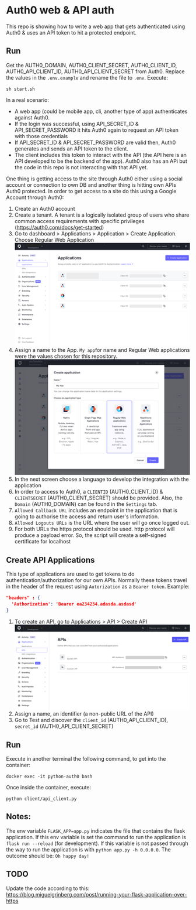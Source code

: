 # Auth0 web & API auth 
 
This repo is showing how to write a web app that gets authenticated using Auth0 & uses an API token to hit a protected endpoint.

## Run
Get the AUTH0_DOMAIN, AUTH0_CLIENT_SECRET, AUTH0_CLIENT_ID, AUTH0_API_CLIENT_ID, AUTH0_API_CLIENT_SECRET from Auth0. Replace the values in the `.env.example` and rename the file to `.env`. Execute:
```shell
sh start.sh
```
In a real scenario:
- A web app (could be mobile app, cli, another type of app) authenticates against Auth0.
- If the login was successful, using API_SECRET_ID & API_SECRET_PASSWORD it hits Auth0 again to request an API token with those credentials
- If API_SECRET_ID & API_SECRET_PASSWORD are valid then, Auth0 generates and sends an API token to the client.
- The client includes this token to interact with the API (the API here is an API developed to be the backend of the app). Auth0 also has an APi but the code in this repo is not interacting with that API yet.

One thing is getting access to the site through Auth0 either using a social account or connection to own DB  and another thing is hitting own APIs Auth0 protected.
In order to get access to a site do this using a Google Account through Auth0:

1. Create an Auth0 account
2. Create a tenant. A tenant is a logically isolated group of users who share common access requirements with specific privileges (https://auth0.com/docs/get-started)
3. Go to dashboard > Applications > Application > Create Application. Choose Regular Web Application
![Applications in Auth0 menu](images/menu.png)
4. Assign a name to the App. `My app`for name and Regular Web applications were the values chosen for this repository. 
![Applications in Auth0 menu](images/create_app.png)
5. In the next screen choose a language to develop the integration with the application
6. In order to access to Auth0, a `CLIENTID` (AUTH0_CLIENT_ID) & `CLIENTSECRET` (AUTH0_CLIENT_SECRET) should be provided. Also, the `Domain` (AUTH0_DOMAIN) can be found in the `Settings` tab.
7. `Allowed Callback URL` includes an endpoint in the application that is going to authorise the access and return user's information.
8. `Allowed Logouts URLs` is the URL where the user will go once logged out.
9. For both URLs the https protocol should be used. http protocol will produce a payload error. So, the script will create a self-signed certificate for localhost

## Create API Applications

This type of applications are used to get tokens to do authentication/authorization for our own APIs. 
Normally these tokens travel in the header of the request using `Autorization` as a `Bearer token`. Example:
```json
"headers" : {
  'Authorization': 'Bearer ea234234.adasda.asdasd'
}
```

1. To create an API, go to Applications > API > Create API
![API in Auth0 menu](images/create_api.png)
2. Assign a name, an identifier (a non-public URL of the API) 
3. Go to Test and discover the `client_id` (AUTH0_API_CLIENT_ID), `secret_id` (AUTH0_API_CLIENT_SECRET)

## Run

Execute in another terminal the following command, to get into the container:
```shell
docker exec -it python-auth0 bash 
```
Once inside the container, execute:

```shell
python client/api_client.py
```

## Notes:

The env variable `FLASK_APP=app.py` indicates the file that contains the flask application. If this env variable is set the command to run the application is `flask run --reload` (for development). If this variable is not passed through the way to run the application is with `python app.py -h 0.0.0.0`.
The outcome should be: `Oh happy day!`

## TODO

Update the code according to this: https://blog.miguelgrinberg.com/post/running-your-flask-application-over-https